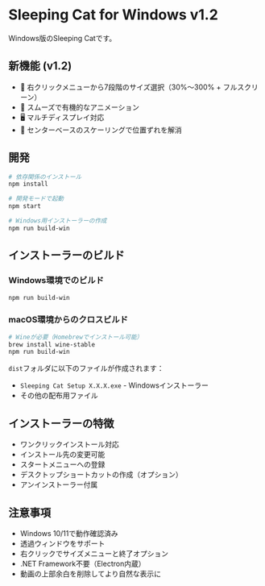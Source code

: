 # Sleeping Cat for Windows v1.2

Windows版のSleeping Catです。

## 新機能 (v1.2)

- 🎯 右クリックメニューから7段階のサイズ選択（30%〜300% + フルスクリーン）
- 🌸 スムーズで有機的なアニメーション
- 🖥️ マルチディスプレイ対応
- 📏 センターベースのスケーリングで位置ずれを解消

## 開発

```bash
# 依存関係のインストール
npm install

# 開発モードで起動
npm start

# Windows用インストーラーの作成
npm run build-win
```

## インストーラーのビルド

### Windows環境でのビルド
```bash
npm run build-win
```

### macOS環境からのクロスビルド
```bash
# Wineが必要（Homebrewでインストール可能）
brew install wine-stable
npm run build-win
```

`dist`フォルダに以下のファイルが作成されます：
- `Sleeping Cat Setup X.X.X.exe` - Windowsインストーラー
- その他の配布用ファイル

## インストーラーの特徴

- ワンクリックインストール対応
- インストール先の変更可能
- スタートメニューへの登録
- デスクトップショートカットの作成（オプション）
- アンインストーラー付属

## 注意事項

- Windows 10/11で動作確認済み
- 透過ウィンドウをサポート
- 右クリックでサイズメニューと終了オプション
- .NET Framework不要（Electron内蔵）
- 動画の上部余白を削除してより自然な表示に